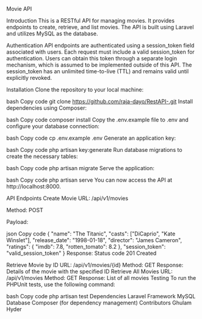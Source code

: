 Movie API

Introduction
This is a RESTful API for managing movies. It provides endpoints to create, retrieve, and list movies. The API is built using Laravel and utilizes MySQL as the database.

Authentication
API endpoints are authenticated using a session_token field associated with users. Each request must include a valid session_token for authentication. Users can obtain this token through a separate login mechanism, which is assumed to be implemented outside of this API. The session_token has an unlimited time-to-live (TTL) and remains valid until explicitly revoked.

Installation
Clone the repository to your local machine:

bash
Copy code
git clone https://github.com/raja-dayo/RestAPI-.git
Install dependencies using Composer:

bash
Copy code
composer install
Copy the .env.example file to .env and configure your database connection:

bash
Copy code
cp .env.example .env
Generate an application key:

bash
Copy code
php artisan key:generate
Run database migrations to create the necessary tables:

bash
Copy code
php artisan migrate
Serve the application:

bash
Copy code
php artisan serve
You can now access the API at http://localhost:8000.

API Endpoints
Create Movie
URL: /api/v1/movies

Method: POST

Payload:

json
Copy code
{
    "name": "The Titanic",
    "casts": ["DiCaprio", "Kate Winslet"],
    "release_date": "1998-01-18",
    "director": "James Cameron",
    "ratings": {
        "imdb": 7.8,
        "rotten_tomato": 8.2
    },
    "session_token": "valid_session_token"
}
Response: Status code 201 Created

Retrieve Movie by ID
URL: /api/v1/movies/{id}
Method: GET
Response: Details of the movie with the specified ID
Retrieve All Movies
URL: /api/v1/movies
Method: GET
Response: List of all movies
Testing
To run the PHPUnit tests, use the following command:

bash
Copy code
php artisan test
Dependencies
Laravel Framework
MySQL Database
Composer (for dependency management)
Contributors
Ghulam Hyder